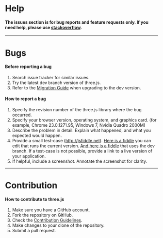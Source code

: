 
# Help 
#### The issues section is for bug reports and feature requests only. If you need help, please use [stackoverflow](http://stackoverflow.com/questions/tagged/three.js).
---
# Bugs
#### Before reporting a bug

1. Search issue tracker for similar issues.
2. Try the latest dev branch version of three.js.
3. Refer to the [Migration Guide](https://github.com/mrdoob/three.js/wiki/Migration) when upgrading to the dev version.

#### How to report a bug

1. Specify the revision number of the three.js library where the bug occurred.
2. Specify your browser version, operating system, and graphics card. (for example, Chrome 23.0.1271.95, Windows 7, Nvidia Quadro 2000M)
3. Describe the problem in detail. Explain what happened, and what you expected would happen.
4. Provide a small test-case (http://jsfiddle.net). [Here is a fiddle](http://jsfiddle.net/akmcv7Lh/) you can edit that runs the current version. [And here is a fiddle](http://jsfiddle.net/hw9rcLL8/) that uses the dev branch. If a test-case is not possible, provide a link to a live version of your application.
5. If helpful, include a screenshot. Annotate the screenshot for clarity.

---
# Contribution
#### How to contribute to three.js

1. Make sure you have a GitHub account.
2. Fork the repository on GitHub.
3. Check the [Contribution Guidelines](https://github.com/mrdoob/three.js/wiki/How-to-contribute-to-three.js).
4. Make changes to your clone of the repository.
5. Submit a pull request.

